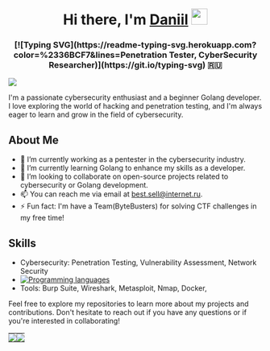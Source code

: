 <h1 align="center">Hi there, I'm <a href="https://tryhackme.com/p/Reesecomrade" target="_blank">Daniil</a>
<img src="https://github.com/blackcater/blackcater/raw/main/images/Hi.gif" height="32"/></h1>
<h3 align="center">[![Typing SVG](https://readme-typing-svg.herokuapp.com?color=%2336BCF7&lines=Penetration Tester, CyberSecurity Researcher)](https://git.io/typing-svg) 🇷🇺</h3>




















<td style="padding: 0;"><img src="https://github-profile-summary-cards.vercel.app/api/cards/profile-details?username=c0mrade12211&theme=solarized_dark" style="display: block;"></td>

I'm a passionate cybersecurity enthusiast and a beginner Golang developer. I love exploring the world of hacking and penetration testing, and I'm always eager to learn and grow in the field of cybersecurity.

## About Me

- 🔭 I’m currently working as a pentester in the cybersecurity industry.
- 🌱 I’m currently learning Golang to enhance my skills as a developer.
- 👯 I’m looking to collaborate on open-source projects related to cybersecurity or Golang development.
- 📫 You can reach me via email at [best.sell@internet.ru](mailto:best.sell@internet.ru).
- ⚡ Fun fact: I'm have a Team(ByteBusters) for solving CTF challenges in my free time!

## Skills

- Cybersecurity: Penetration Testing, Vulnerability Assessment, Network Security  
- [![Programming languages](https://skillicons.dev/icons?i=golang,cpp,python,powershell,postgresql)](https://skillicons.dev)
- Tools: Burp Suite, Wireshark, Metasploit, Nmap, Docker, 


Feel free to explore my repositories to learn more about my projects and contributions. Don't hesitate to reach out if you have any questions or if you're interested in collaborating!



<table style="border-collapse: collapse;">
  <tr>
    <td style="padding: 0; display: inline-block;"><img src="https://github-profile-summary-cards.vercel.app/api/cards/stats?username=c0mrade12211&theme=solarized_dark" style="display: block;"></td>
    <td style="padding: 0; display: inline-block;"><img src="https://github-profile-summary-cards.vercel.app/api/cards/repos-per-language?username=c0mrade12211&theme=solarized_dark" style="display: block;"></td>
  </tr>
</table>
